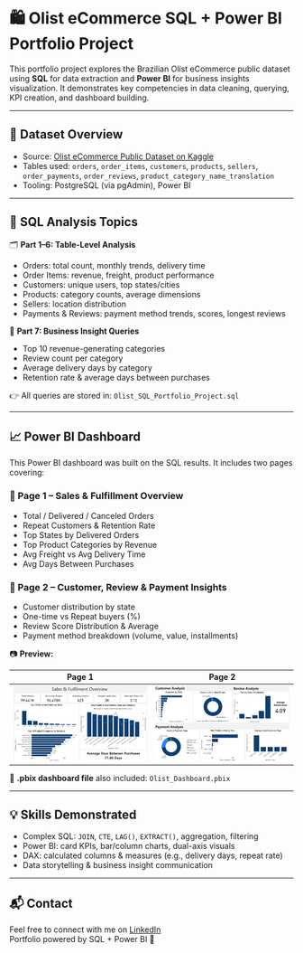 # 🛍️ Olist eCommerce SQL + Power BI Portfolio Project

This portfolio project explores the Brazilian Olist eCommerce public dataset using **SQL** for data extraction and **Power BI** for business insights visualization. It demonstrates key competencies in data cleaning, querying, KPI creation, and dashboard building.

---

## 📂 Dataset Overview

- Source: [Olist eCommerce Public Dataset on Kaggle](https://www.kaggle.com/datasets/olistbr/brazilian-ecommerce)
- Tables used: `orders`, `order_items`, `customers`, `products`, `sellers`, `order_payments`, `order_reviews`, `product_category_name_translation`
- Tooling: PostgreSQL (via pgAdmin), Power BI

---

## 🧪 SQL Analysis Topics

🗂️ **Part 1–6: Table-Level Analysis**
- Orders: total count, monthly trends, delivery time
- Order Items: revenue, freight, product performance
- Customers: unique users, top states/cities
- Products: category counts, average dimensions
- Sellers: location distribution
- Payments & Reviews: payment method trends, scores, longest reviews

🔗 **Part 7: Business Insight Queries**
- Top 10 revenue-generating categories
- Review count per category
- Average delivery days by category
- Retention rate & average days between purchases

👉 All queries are stored in: `Olist_SQL_Portfolio_Project.sql`

---

## 📈 Power BI Dashboard

This Power BI dashboard was built on the SQL results. It includes two pages covering:

### 📄 Page 1 – Sales & Fulfillment Overview
- Total / Delivered / Canceled Orders
- Repeat Customers & Retention Rate
- Top States by Delivered Orders
- Top Product Categories by Revenue
- Avg Freight vs Avg Delivery Time
- Avg Days Between Purchases

### 📄 Page 2 – Customer, Review & Payment Insights
- Customer distribution by state
- One-time vs Repeat buyers (%)
- Review Score Distribution & Average
- Payment method breakdown (volume, value, installments)

📷 **Preview:**

| Page 1 | Page 2 |
|--------|--------|
| ![Page 1](./Page%201.png) | ![Page 2](./Page%202.png) |

📁 **.pbix dashboard file** also included: `Olist_Dashboard.pbix`

---

## 💡 Skills Demonstrated

- Complex SQL: `JOIN`, `CTE`, `LAG()`, `EXTRACT()`, aggregation, filtering
- Power BI: card KPIs, bar/column charts, dual-axis visuals
- DAX: calculated columns & measures (e.g., delivery days, repeat rate)
- Data storytelling & business insight communication

---

## 📬 Contact

Feel free to connect with me on [LinkedIn](www.linkedin.com/in/charlotte-fong-95799a1b1)  
Portfolio powered by SQL + Power BI 🚀
